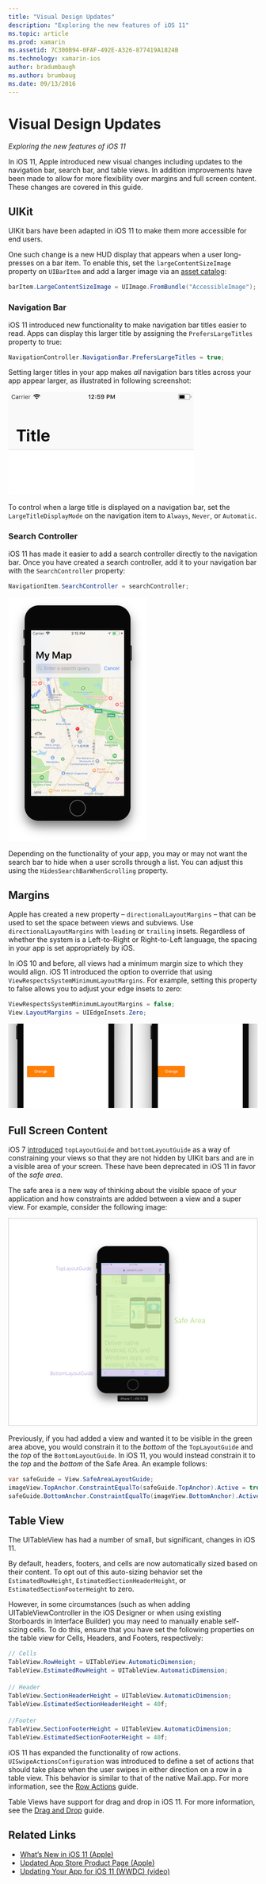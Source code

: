 ```yaml
---
title: "Visual Design Updates"
description: "Exploring the new features of iOS 11"
ms.topic: article
ms.prod: xamarin
ms.assetid: 7C300B94-0FAF-492E-A326-877419A1824B
ms.technology: xamarin-ios
author: bradumbaugh
ms.author: brumbaug
ms.date: 09/13/2016
---
```


# Visual Design Updates

_Exploring the new features of iOS 11_

In iOS 11, Apple introduced new visual changes including updates to the navigation bar, search bar, and table views. In addition improvements have been made to allow for more flexibility over margins and full screen content. These changes are covered in this guide.

## UIKit

UIKit bars have been adapted in iOS 11 to make them more accessible for end users.

One such change is a new HUD display that appears when a user long-presses on a bar item. To enable this, set the `largeContentSizeImage` property on `UIBarItem` and add a larger image via an [asset catalog](~/ios/app-fundamentals/images-icons/displaying-an-image.md):

```csharp
barItem.LargeContentSizeImage = UIImage.FromBundle("AccessibleImage");
```

### Navigation Bar
iOS 11 introduced new functionality to make navigation bar titles easier to read. Apps can display this larger title by assigning the `PrefersLargeTitles` property to true:

```csharp
NavigationController.NavigationBar.PrefersLargeTitles = true;
```

Setting larger titles in your app makes _all_ navigation bars titles across your app appear larger, as illustrated in following screenshot:

![Large navigation title](visual-design-images/image7.png)

To control when a large title is displayed on a navigation bar, set the `LargeTitleDisplayMode` on the navigation item to `Always`, `Never`, or `Automatic`.

### Search Controller

iOS 11 has made it easier to add a search controller directly to the navigation bar. Once you have created a search controller, add it to your navigation bar with the `SearchController` property:

```csharp
NavigationItem.SearchController = searchController;
```

[![Large navigation title with search bar](visual-design-images/image8-sml.png)](visual-design-images/image8-sml.png#lightbox)

Depending on the functionality of your app, you may or may not want the search bar to hide when a user scrolls through a list. You can adjust this using the `HidesSearchBarWhenScrolling` property.

## Margins

Apple has created a new property – `directionalLayoutMargins` – that can be used to set the space between views and subviews. Use `directionalLayoutMargins` with `leading` or `trailing` insets. Regardless of whether the system is a Left-to-Right or Right-to-Left language, the spacing in your app is set appropriately by iOS.

In iOS 10 and before, all views had a minimum margin size to which they would align. iOS 11 introduced the option to override that using `ViewRespectsSystemMinimumLayoutMargins`. For example, setting this property to false allows you to adjust your edge insets to zero:

```csharp
ViewRespectsSystemMinimumLayoutMargins = false;
View.LayoutMargins = UIEdgeInsets.Zero;
```
![Image showing margin with zero inset in ios 11](visual-design-images/image9.png)

<a name="fullscreen" />

## Full Screen Content

iOS 7 [introduced](~/ios/platform/introduction-to-ios7/ios7-ui.md#fullscreen) `topLayoutGuide` and `bottomLayoutGuide` as a way of constraining your views so that they are not hidden by UIKit bars and are in a visible area of your screen. These have been deprecated in iOS 11 in favor of the _safe area_.

The safe area is a new way of thinking about the visible space of your application and how constraints are added between a view and a super view. For example, consider the following image:

[![Safe area vs Top and bottom layout guide](visual-design-images/image10-sml.png)](visual-design-images/image10.png#lightbox)

Previously, if you had added a view and wanted it to be visible in the green area above, you would constrain it to the _bottom_ of the `TopLayoutGuide` and the _top_ of the `BottomLayoutGuide`. In iOS 11, you would instead constrain it to the _top_ and the _bottom_ of the Safe Area. An example follows:

```csharp
var safeGuide = View.SafeAreaLayoutGuide;
imageView.TopAnchor.ConstraintEqualTo(safeGuide.TopAnchor).Active = true;
safeGuide.BottomAnchor.ConstraintEqualTo(imageView.BottomAnchor).Active = true;
```

## Table View

The UITableView has had a number of small, but significant, changes in iOS 11.

By default, headers, footers, and cells are now automatically sized based on their content. To opt out of this auto-sizing behavior set the `EstimatedRowHeight`, `EstimatedSectionHeaderHeight`, or `EstimatedSectionFooterHeight` to zero.

However, in some circumstances (such as when adding UITableViewController in the iOS Designer or when using existing Storboards in Interface Builder) you may need to manually enable self-sizing cells. To do this, ensure that you have set the following properties on the table view for Cells, Headers, and Footers, respectively:

```csharp
// Cells
TableView.RowHeight = UITableView.AutomaticDimension;
TableView.EstimatedRowHeight = UITableView.AutomaticDimension;

// Header
TableView.SectionHeaderHeight = UITableView.AutomaticDimension;
TableView.EstimatedSectionHeaderHeight = 40f;

//Footer
TableView.SectionFooterHeight = UITableView.AutomaticDimension;
TableView.EstimatedSectionFooterHeight = 40f;

```

iOS 11 has expanded the functionality of row actions. `UISwipeActionsConfiguration` was introduced to define a set of actions that should take place when the user swipes in either direction on a row in a table view. This behavior is similar to that of the native Mail.app. For more information, see the [Row Actions](~/ios/user-interface/controls/tables/row-action.md) guide.

Table Views have support for drag and drop in iOS 11. For more information, see the [Drag and Drop](~/ios/platform/introduction-to-ios11/drag-and-drop.md#uitableview) guide.


## Related Links

- [What’s New in iOS 11 (Apple)](https://developer.apple.com/ios/)
- [Updated App Store Product Page (Apple)](https://developer.apple.com/app-store/product-page/)
- [Updating Your App for iOS 11 (WWDC) (video)](https://developer.apple.com/videos/play/wwdc2017/204/)
